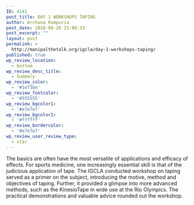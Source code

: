 ```yaml
---
ID: 4141
post_title: DAY 1 WORKSHOPS TAPING
author: Archana Rampuria
post_date: 2016-09-20 21:06:33
post_excerpt: ""
layout: post
permalink: >
  http://manipalthetalk.org/igcla/day-1-workshops-taping/
published: true
wp_review_location:
  - bottom
wp_review_desc_title:
  - Summary
wp_review_color:
  - '#1e73be'
wp_review_fontcolor:
  - '#555555'
wp_review_bgcolor1:
  - '#e7e7e7'
wp_review_bgcolor2:
  - '#ffffff'
wp_review_bordercolor:
  - '#e7e7e7'
wp_review_user_review_type:
  - star
---
```

The basics are often have the most versatile of applications and efficacy of effects. For sports medicine, one increasingly essential skill is that of the judicious application of tape. The IGCLA conducted workshop on taping served as a primer on the subject, introducing the motive, method and objectives of taping. Further, it provided a glimpse into more advanced methods, such as the KinesioTape in wide use at the Rio Olympics. The practical demonstrations and valuable advice rounded out the workshop.